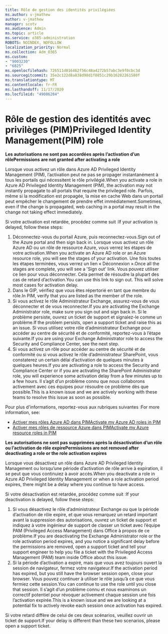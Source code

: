 ```yaml
---
title: Rôle de gestion des identités privilégiées
ms.author: v-jmathew
author: v-jmathew
manager: scotv
ms.audience: Admin
ms.topic: article
ms.service: o365-administration
ROBOTS: NOINDEX, NOFOLLOW
localization_priority: Normal
ms.collection: Adm_O365
ms.custom:
- "9003230"
- "6825"
ms.openlocfilehash: 726511d016462f56c48a4272b57abc3e9f0cbc3d
ms.sourcegitcommit: 35e2c122d8a838d98d1f0851c29b16282261580f
ms.translationtype: MT
ms.contentlocale: fr-FR
ms.lasthandoff: 11/17/2020
ms.locfileid: "49086284"
---
```

# <a name="privileged-identity-managementpim-role"></a><span data-ttu-id="ba0be-102">Rôle de gestion des identités avec privilèges (PIM)</span><span class="sxs-lookup"><span data-stu-id="ba0be-102">Privileged Identity Management(PIM) role</span></span>

<span data-ttu-id="ba0be-103">**Les autorisations ne sont pas accordées après l’activation d’un rôle**</span><span class="sxs-lookup"><span data-stu-id="ba0be-103">**Permissions are not granted after activating a role**</span></span>

<span data-ttu-id="ba0be-104">Lorsque vous activez un rôle dans Azure AD Privileged Identity Management (PIM), l’activation peut ne pas se propager instantanément à tous les portails qui nécessitent le rôle privilégié.</span><span class="sxs-lookup"><span data-stu-id="ba0be-104">When you activate a role in Azure AD Privileged Identity Management (PIM), the activation may not instantly propagate to all portals that require the privileged role.</span></span> <span data-ttu-id="ba0be-105">Parfois, même si la modification est propagée, la mise en cache Web dans un portail peut empêcher le changement de prendre effet immédiatement.</span><span class="sxs-lookup"><span data-stu-id="ba0be-105">Sometimes, even if the change is propagated, web caching in a portal may result in the change not taking effect immediately.</span></span>

<span data-ttu-id="ba0be-106">Si votre activation est retardée, procédez comme suit :</span><span class="sxs-lookup"><span data-stu-id="ba0be-106">If your activation is delayed, follow these steps:</span></span>

1. <span data-ttu-id="ba0be-107">Déconnectez-vous du portail Azure, puis reconnectez-vous.</span><span class="sxs-lookup"><span data-stu-id="ba0be-107">Sign out of the Azure portal and then sign back in.</span></span> <span data-ttu-id="ba0be-108">Lorsque vous activez un rôle Azure AD ou un rôle de ressource Azure, vous verrez les étapes de votre activation.</span><span class="sxs-lookup"><span data-stu-id="ba0be-108">When you activate an Azure AD role or an Azure resource role, you will see the stages of your activation.</span></span> <span data-ttu-id="ba0be-109">Une fois toutes les étapes terminées, vous verrez un lien « Déconnexion ».</span><span class="sxs-lookup"><span data-stu-id="ba0be-109">Once all the stages are complete, you will see a 'Sign out' link.</span></span> <span data-ttu-id="ba0be-110">Vous pouvez utiliser ce lien pour vous déconnecter. Cela permet de résoudre la plupart des cas de retard d’activation.</span><span class="sxs-lookup"><span data-stu-id="ba0be-110">You can use this link to sign out. This will solve most cases for activation delay.</span></span>
2. <span data-ttu-id="ba0be-111">Dans le GIP, vérifiez que vous êtes répertorié en tant que membre du rôle.</span><span class="sxs-lookup"><span data-stu-id="ba0be-111">In PIM, verify that you are listed as the member of the role.</span></span>
3. <span data-ttu-id="ba0be-112">Si vous activez le rôle Administrateur Exchange, assurez-vous de vous déconnecter et de vous reconnecter.</span><span class="sxs-lookup"><span data-stu-id="ba0be-112">If you are activating the Exchange Administrator role, make sure you sign out and sign back in.</span></span> <span data-ttu-id="ba0be-113">Si le problème persiste, ouvrez un ticket de support et signalez-le comme un problème.</span><span class="sxs-lookup"><span data-stu-id="ba0be-113">If the problem persists, open a support ticket and raise this as an issue.</span></span> <span data-ttu-id="ba0be-114">Si vous utilisez votre rôle d’administrateur Exchange pour accéder au centre de sécurité et de conformité, reportez-vous à l’étape suivante.</span><span class="sxs-lookup"><span data-stu-id="ba0be-114">If you are using your Exchange Administrator role to access the Security and Compliance Center, see the next step.</span></span>
4. <span data-ttu-id="ba0be-115">Si vous activez un rôle pour accéder au centre de sécurité et de conformité ou si vous activez le rôle d’administrateur SharePoint, vous constaterez un certain délai d’activation de quelques minutes à quelques heures.</span><span class="sxs-lookup"><span data-stu-id="ba0be-115">If you are activating a role to access the Security and Compliance Center or if you are activating the SharePoint Administrator role, you will experience some activation delay from a few minutes up to a few hours.</span></span> <span data-ttu-id="ba0be-116">Il s’agit d’un problème connu que nous collaborons activement avec ces équipes pour résoudre ce problème dès que possible.</span><span class="sxs-lookup"><span data-stu-id="ba0be-116">This is a known issue and we are actively working with these teams to resolve this issue as soon as possible.</span></span>

<span data-ttu-id="ba0be-117">Pour plus d’informations, reportez-vous aux rubriques suivantes :</span><span class="sxs-lookup"><span data-stu-id="ba0be-117">For more information, see:</span></span>

- [<span data-ttu-id="ba0be-118">Activer mes rôles Azure AD dans PIM</span><span class="sxs-lookup"><span data-stu-id="ba0be-118">Activate my Azure AD roles in PIM</span></span>](https://docs.microsoft.com/azure/active-directory/privileged-identity-management/pim-how-to-activate-role?WT.mc_id=Portal-Microsoft_Azure_Support "https://docs.microsoft.com/azure/active-directory/privileged-identity-management/pim-how-to-activate-role?wt.mc_id=portal-microsoft_azure_support")
- [<span data-ttu-id="ba0be-119">Activer mes rôles de ressource Azure dans PIM</span><span class="sxs-lookup"><span data-stu-id="ba0be-119">Activate my Azure resource roles in PIM</span></span>](https://docs.microsoft.com/azure/active-directory/privileged-identity-management/pim-resource-roles-activate-your-roles?WT.mc_id=Portal-Microsoft_Azure_Support "https://docs.microsoft.com/azure/active-directory/privileged-identity-management/pim-resource-roles-activate-your-roles?wt.mc_id=portal-microsoft_azure_support")

<span data-ttu-id="ba0be-120">**Les autorisations ne sont pas supprimées après la désactivation d’un rôle ou l’activation de rôle expire**</span><span class="sxs-lookup"><span data-stu-id="ba0be-120">**Permissions are not removed after deactivating a role or the role activation expires**</span></span>

<span data-ttu-id="ba0be-121">Lorsque vous désactivez un rôle dans Azure AD Privileged Identity Management ou lorsqu’une période d’activation de rôle arrive à expiration, il se peut que vous continuiez à avoir accès.</span><span class="sxs-lookup"><span data-stu-id="ba0be-121">When you deactivate a role in Azure AD Privileged Identity Management or when a role activation period expires, there might be a delay where you continue to have access.</span></span>

<span data-ttu-id="ba0be-122">Si votre désactivation est retardée, procédez comme suit :</span><span class="sxs-lookup"><span data-stu-id="ba0be-122">If your deactivation is delayed, follow these steps:</span></span>

1. <span data-ttu-id="ba0be-123">Si vous désactivez le rôle d’administrateur Exchange ou que la période d’activation de rôle expire, et que vous remarquez un retard important avant la suppression des autorisations, ouvrez un ticket de support et indiquez à votre ingénieur de support de classer un ticket avec l’équipe PAM (Privileged Access Management) dans Office à propos de ce problème.</span><span class="sxs-lookup"><span data-stu-id="ba0be-123">If you are deactivating the Exchange Administrator role or the role activation period expires, and you notice a significant delay before the permissions are removed, open a support ticket and tell your support engineer to help you file a ticket with the Privileged Access Management (PAM) team inside Office about this issue.</span></span>
2. <span data-ttu-id="ba0be-124">Si la période d’activation a expiré, mais que vous avez toujours ouvert la session de navigateur, fermez votre navigateur.</span><span class="sxs-lookup"><span data-stu-id="ba0be-124">If the activation period has expired, but you still have the browser session open, close your browser.</span></span> <span data-ttu-id="ba0be-125">Vous pouvez continuer à utiliser le rôle jusqu’à ce que vous fermiez cette session.</span><span class="sxs-lookup"><span data-stu-id="ba0be-125">You can continue to use the role until you close that session.</span></span> <span data-ttu-id="ba0be-126">Il s’agit d’un problème connu et nous examinons un correctif potentiel pour révoquer activement chaque session une fois l’activation expirée.</span><span class="sxs-lookup"><span data-stu-id="ba0be-126">This is a known issue and we are looking at a potential fix to actively revoke each session once activation has expired.</span></span>

<span data-ttu-id="ba0be-127">Si votre retard diffère de celui de ces deux scénarios, veuillez ouvrir un ticket de support.</span><span class="sxs-lookup"><span data-stu-id="ba0be-127">If your delay is different than these two scenarios, please open a support ticket.</span></span>
